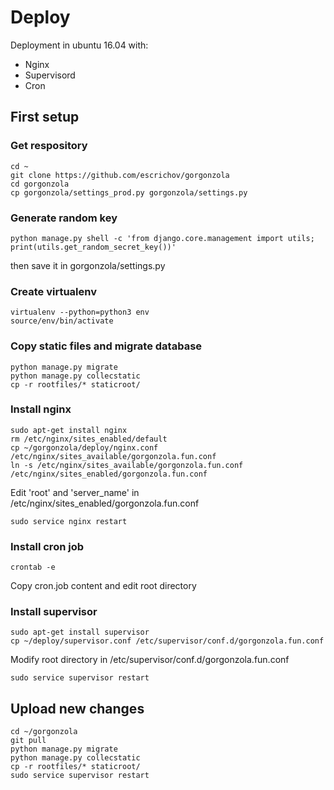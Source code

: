 # Deploy

Deployment in ubuntu 16.04 with:

* Nginx
* Supervisord
* Cron

## First setup

### Get respository

```
cd ~
git clone https://github.com/escrichov/gorgonzola
cd gorgonzola
cp gorgonzola/settings_prod.py gorgonzola/settings.py
```

### Generate random key
```
python manage.py shell -c 'from django.core.management import utils; print(utils.get_random_secret_key())'
```
then save it in gorgonzola/settings.py

### Create virtualenv
```
virtualenv --python=python3 env
source/env/bin/activate
```

### Copy static files and migrate database
```
python manage.py migrate
python manage.py collecstatic
cp -r rootfiles/* staticroot/
```


### Install nginx

```
sudo apt-get install nginx
rm /etc/nginx/sites_enabled/default
cp ~/gorgonzola/deploy/nginx.conf /etc/nginx/sites_available/gorgonzola.fun.conf
ln -s /etc/nginx/sites_available/gorgonzola.fun.conf /etc/nginx/sites_enabled/gorgonzola.fun.conf
```

Edit 'root' and 'server_name' in /etc/nginx/sites_enabled/gorgonzola.fun.conf

```
sudo service nginx restart
```

### Install cron job

```
crontab -e
```

Copy cron.job content and edit root directory


### Install supervisor

```
sudo apt-get install supervisor
cp ~/deploy/supervisor.conf /etc/supervisor/conf.d/gorgonzola.fun.conf
```

Modify root directory in /etc/supervisor/conf.d/gorgonzola.fun.conf

```
sudo service supervisor restart
```


## Upload new changes
```
cd ~/gorgonzola
git pull
python manage.py migrate
python manage.py collecstatic
cp -r rootfiles/* staticroot/
sudo service supervisor restart
```

